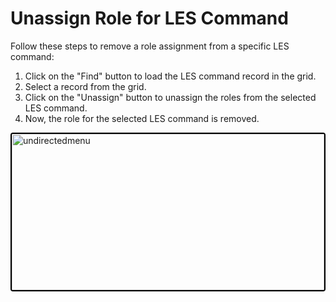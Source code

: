 # Unassign Role for LES Command

Follow these steps to remove a role assignment from a specific LES command:

1. Click on the "Find" button to load the LES command record in the grid.
2. Select a record from the grid.
3. Click on the "Unassign" button to unassign the roles from the selected LES command.
4. Now, the role for the selected LES command is removed.

<img src="./Attachments/Bundles/Unassign.png"
alt="undirectedmenu" style="height: 250px; width:500px;margin:auto;display:block; cursor: zoom-in; 
border: 2px solid #000000; border-radius: 4px;"
onclick="this.style.height='400px'; this.style.cursor='zoom-out';" 
ondblclick="this.style.height='200px'; this.style.cursor='zoom-in';">